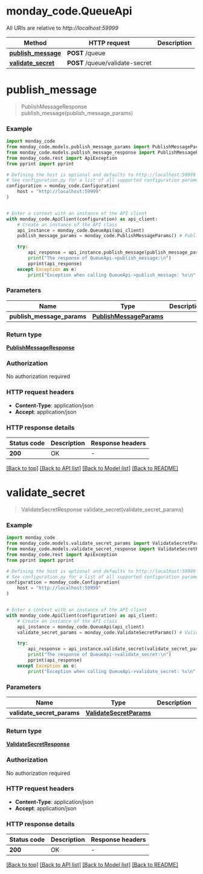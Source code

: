 # monday_code.QueueApi

All URIs are relative to *http://localhost:59999*

Method | HTTP request | Description
------------- | ------------- | -------------
[**publish_message**](QueueApi.md#publish_message) | **POST** /queue | 
[**validate_secret**](QueueApi.md#validate_secret) | **POST** /queue/validate-secret | 


# **publish_message**
> PublishMessageResponse publish_message(publish_message_params)

### Example


```python
import monday_code
from monday_code.models.publish_message_params import PublishMessageParams
from monday_code.models.publish_message_response import PublishMessageResponse
from monday_code.rest import ApiException
from pprint import pprint

# Defining the host is optional and defaults to http://localhost:59999
# See configuration.py for a list of all supported configuration parameters.
configuration = monday_code.Configuration(
    host = "http://localhost:59999"
)


# Enter a context with an instance of the API client
with monday_code.ApiClient(configuration) as api_client:
    # Create an instance of the API class
    api_instance = monday_code.QueueApi(api_client)
    publish_message_params = monday_code.PublishMessageParams() # PublishMessageParams | 

    try:
        api_response = api_instance.publish_message(publish_message_params)
        print("The response of QueueApi->publish_message:\n")
        pprint(api_response)
    except Exception as e:
        print("Exception when calling QueueApi->publish_message: %s\n" % e)
```



### Parameters


Name | Type | Description  | Notes
------------- | ------------- | ------------- | -------------
 **publish_message_params** | [**PublishMessageParams**](PublishMessageParams.md)|  | 

### Return type

[**PublishMessageResponse**](PublishMessageResponse.md)

### Authorization

No authorization required

### HTTP request headers

 - **Content-Type**: application/json
 - **Accept**: application/json

### HTTP response details

| Status code | Description | Response headers |
|-------------|-------------|------------------|
**200** | OK |  -  |

[[Back to top]](#) [[Back to API list]](../README.md#documentation-for-api-endpoints) [[Back to Model list]](../README.md#documentation-for-models) [[Back to README]](../README.md)

# **validate_secret**
> ValidateSecretResponse validate_secret(validate_secret_params)

### Example


```python
import monday_code
from monday_code.models.validate_secret_params import ValidateSecretParams
from monday_code.models.validate_secret_response import ValidateSecretResponse
from monday_code.rest import ApiException
from pprint import pprint

# Defining the host is optional and defaults to http://localhost:59999
# See configuration.py for a list of all supported configuration parameters.
configuration = monday_code.Configuration(
    host = "http://localhost:59999"
)


# Enter a context with an instance of the API client
with monday_code.ApiClient(configuration) as api_client:
    # Create an instance of the API class
    api_instance = monday_code.QueueApi(api_client)
    validate_secret_params = monday_code.ValidateSecretParams() # ValidateSecretParams | 

    try:
        api_response = api_instance.validate_secret(validate_secret_params)
        print("The response of QueueApi->validate_secret:\n")
        pprint(api_response)
    except Exception as e:
        print("Exception when calling QueueApi->validate_secret: %s\n" % e)
```



### Parameters


Name | Type | Description  | Notes
------------- | ------------- | ------------- | -------------
 **validate_secret_params** | [**ValidateSecretParams**](ValidateSecretParams.md)|  | 

### Return type

[**ValidateSecretResponse**](ValidateSecretResponse.md)

### Authorization

No authorization required

### HTTP request headers

 - **Content-Type**: application/json
 - **Accept**: application/json

### HTTP response details

| Status code | Description | Response headers |
|-------------|-------------|------------------|
**200** | OK |  -  |

[[Back to top]](#) [[Back to API list]](../README.md#documentation-for-api-endpoints) [[Back to Model list]](../README.md#documentation-for-models) [[Back to README]](../README.md)

